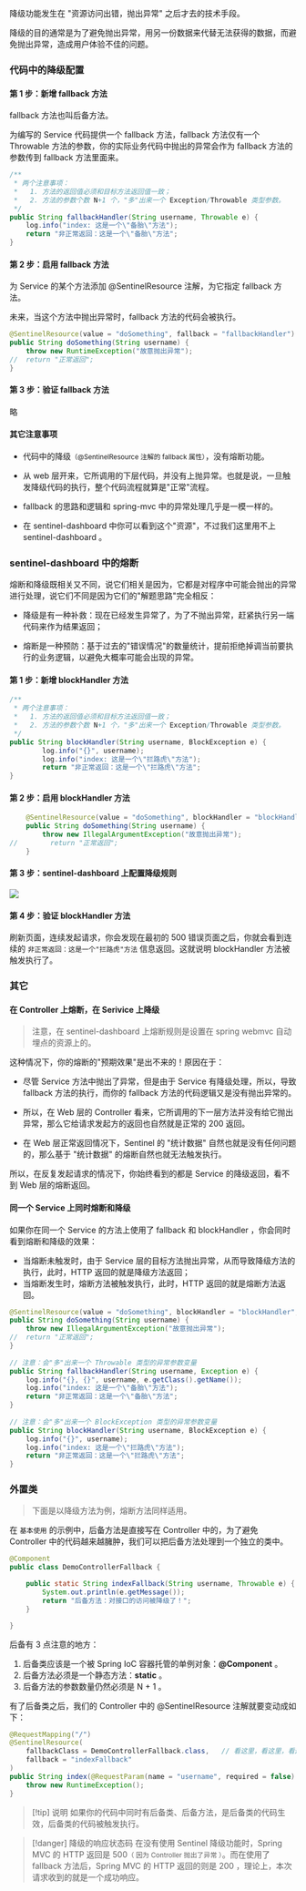降级功能发生在 "资源访问出错，抛出异常" 之后才去的技术手段。

降级的目的通常是为了避免抛出异常，用另一份数据来代替无法获得的数据，而避免抛出异常，造成用户体验不佳的问题。

### 代码中的降级配置

#### 第 1 步：新增 fallback 方法

fallback 方法也叫后备方法。

为编写的 Service 代码提供一个 fallback 方法，fallback 方法仅有一个 Throwable 方法的参数，你的实际业务代码中抛出的异常会作为 fallback 方法的参数传到 fallback 方法里面来。

```java
/**
 * 两个注意事项：
 *   1. 方法的返回值必须和目标方法返回值一致；
 *   2. 方法的参数个数 N+1 个，"多"出来一个 Exception/Throwable 类型参数。
 */
public String fallbackHandler(String username, Throwable e) {  
    log.info("index: 这是一个\"备胎\"方法");  
    return "非正常返回：这是一个\"备胎\"方法";  
}
```

#### 第 2 步：启用 fallback 方法

为 Service 的某个方法添加 @SentinelResource 注解，为它指定 fallback 方法。

未来，当这个方法中抛出异常时，fallback 方法的代码会被执行。

```java
@SentinelResource(value = "doSomething", fallback = "fallbackHandler")  
public String doSomething(String username) {  
    throw new RuntimeException("故意抛出异常");  
//  return "正常返回";  
}

```

#### 第 3 步：验证 fallback 方法

略

#### 其它注意事项

- 代码中的降级<small>（@SentinelResource 注解的 fallback 属性）</small>，没有熔断功能。

- 从 web 层开来，它所调用的下层代码，并没有上抛异常。也就是说，一旦触发降级代码的执行，整个代码流程就算是"正常"流程。

- fallback 的思路和逻辑和 spring-mvc 中的异常处理几乎是一模一样的。

- 在 sentinel-dashboard 中你可以看到这个"资源"，不过我们这里用不上 sentinel-dashboard 。


### sentinel-dashboard 中的熔断

熔断和降级既相关又不同，说它们相关是因为，它都是对程序中可能会抛出的异常进行处理，说它们不同是因为它们的"解题思路"完全相反：

- 降级是有一种补救：现在已经发生异常了，为了不抛出异常，赶紧执行另一端代码来作为结果返回；

- 熔断是一种预防：基于过去的"错误情况"的数量统计，提前拒绝掉调当前要执行的业务逻辑，以避免大概率可能会出现的异常。

#### 第 1 步：新增 blockHandler 方法

```java
/**
 * 两个注意事项：
 *   1. 方法的返回值必须和目标方法返回值一致；
 *   2. 方法的参数个数 N+1 个，"多"出来一个 Exception/Throwable 类型参数。
 */
public String blockHandler(String username, BlockException e) {  
        log.info("{}", username);  
        log.info("index: 这是一个\"拦路虎\"方法");  
        return "非正常返回：这是一个\"拦路虎\"方法";  
}
```

#### 第 2 步：启用 blockHandler 方法

```java
    @SentinelResource(value = "doSomething", blockHandler = "blockHandler")  
    public String doSomething(String username) {  
        throw new IllegalArgumentException("故意抛出异常");  
//        return "正常返回";  
    }  
```

#### 第 3 步：sentinel-dashboard 上配置降级规则

![](https://woniumd.oss-cn-hangzhou.aliyuncs.com/java/hemiao/20221022213628.png)


#### 第 4 步：验证 blockHandler 方法

刷新页面，连续发起请求，你会发现在最初的 500 错误页面之后，你就会看到连续的 `非正常返回：这是一个"拦路虎"方法` 信息返回。这就说明 blockHandler 方法被触发执行了。

### 其它

#### 在 Controller 上熔断，在 Serivice 上降级

> 注意，在 sentinel-dashboard 上熔断规则是设置在 spring webmvc 自动埋点的资源上的。

这种情况下，你的熔断的"预期效果"是出不来的！原因在于：

- 尽管 Service 方法中抛出了异常，但是由于 Service 有降级处理，所以，导致 fallback 方法的执行，而你的 fallback 方法的代码逻辑又是没有抛出异常的。

- 所以，在 Web 层的 Controller 看来，它所调用的下一层方法并没有给它抛出异常，那么它给请求发起方的返回也自然就是正常的 200 返回。

- 在 Web 层正常返回情况下，Sentinel 的 "统计数据" 自然也就是没有任何问题的，那么基于 "统计数据" 的熔断自然也就无法触发执行。

所以，在反复发起请求的情况下，你始终看到的都是 Service 的降级返回，看不到 Web 层的熔断返回。

#### 同一个 Service 上同时熔断和降级

如果你在同一个 Service 的方法上使用了 fallback 和 blockHandler ，你会同时看到熔断和降级的效果：

- 当熔断未触发时，由于 Service 层的目标方法抛出异常，从而导致降级方法的执行，此时，HTTP 返回的就是降级方法返回；
- 当熔断发生时，熔断方法被触发执行，此时，HTTP 返回的就是熔断方法返回。

```java
@SentinelResource(value = "doSomething", blockHandler = "blockHandler", fallback = "fallbackHandler")  
public String doSomething(String username) {  
    throw new IllegalArgumentException("故意抛出异常");  
//  return "正常返回";  
}  
  
// 注意：会"多"出来一个 Throwable 类型的异常参数变量  
public String fallbackHandler(String username, Exception e) {  
    log.info("{}, {}", username, e.getClass().getName());  
    log.info("index: 这是一个\"备胎\"方法");  
    return "非正常返回：这是一个\"备胎\"方法";  
}  
  
// 注意：会"多"出来一个 BlockException 类型的异常参数变量  
public String blockHandler(String username, BlockException e) {  
    log.info("{}", username);  
    log.info("index: 这是一个\"拦路虎\"方法");  
    return "非正常返回：这是一个\"拦路虎\"方法";  
}
```



### 外置类

> 下面是以降级方法为例，熔断方法同样适用。

在 `基本使用` 的示例中，后备方法是直接写在 Controller 中的，为了避免 Controller 中的代码越来越臃肿，我们可以把后备方法处理到一个独立的类中。

```java
@Component
public class DemoControllerFallback {

    public static String indexFallback(String username, Throwable e) {
        System.out.println(e.getMessage());
        return "后备方法：对接口的访问被降级了！";
    }

}
```

后备有 3 点注意的地方：

1. 后备类应该是一个被 Spring IoC 容器托管的单例对象：**@Component** 。
2. 后备方法必须是一个静态方法：**static** 。
3. 后备方法的参数数量仍然必须是 N + 1 。

有了后备类之后，我们的 Controller 中的 @SentinelResource 注解就要变动成如下：

```java
@RequestMapping("/")
@SentinelResource(
    fallbackClass = DemoControllerFallback.class,   // 看这里，看这里，看这里
    fallback = "indexFallback"
)
public String index(@RequestParam(name = "username", required = false) String username) {
    throw new RuntimeException();
}
```

> [!tip] 说明
> 如果你的代码中同时有后备类、后备方法，是后备类的代码生效，后备类的代码被触发执行。

> [!danger] 降级的响应状态码
> 在没有使用 Sentinel 降级功能时，Spring MVC 的 HTTP 返回是 500<small>（ 因为 Controller 抛出了异常 ）</small>。而在使用了 fallback 方法后，Spring MVC 的 HTTP 返回的则是 200 ，理论上，本次请求收到的就是一个成功响应。
